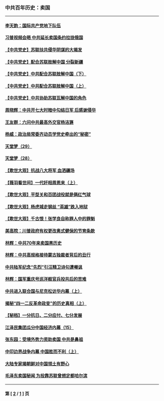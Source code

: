 ### 中共百年历史：卖国
---
#### [李天韵：国际共产党地下队伍](../../pages/nf1176117/n13611808.md?03050430) 
#### [习普视频会晤 中共延长卖国条约拉拢俄国](../../pages/nf1176117/n13060971.md?03050430) 
#### [【中共党史】苏联扶共侵华阴谋的大揭发](../../pages/nf1176117/n13056050.md?03050430) 
#### [【中共党史】配合苏联肢解中国 分裂新疆](../../pages/nf1176117/n13040700.md?03050430) 
#### [【中共党史】中共配合苏联肢解中国（下）](../../pages/nf1176117/n13035660.md?03050430) 
#### [【中共党史】中共配合苏联肢解中国（上）](../../pages/nf1176117/n13030262.md?03050430) 
#### [【中共党史】中共协助苏联瓦解中国的角色](../../pages/nf1176117/n13018109.md?03050430) 
#### [周晓辉：中共开七大时暗中勾结日军 后感谢侵华](../../pages/nf1176117/n12921960.md?03050430) 
#### [王友群：六问中共最高外交官杨洁篪](../../pages/nf1176117/n12836495.md?03050430) 
#### [杨威：政治局常委齐动员学党史牵出的“秘密”](../../pages/nf1176117/n12764642.md?03050430) 
#### [天堂梦（29）](../../pages/nf1176117/n12408465.md?03050430) 
#### [天堂梦（28）](../../pages/nf1176117/n12408309.md?03050430) 
#### [【欺世大观】抗战八大将军 血洒疆场](../../pages/nf1176117/n12357044.md?03050430) 
#### [【薇羽看世间】一代奸相周恩来（上）](../../pages/nf1176117/n12401109.md?03050430) 
#### [【欺世大观】平型关和百团战役就是俩红气球](../../pages/nf1176117/n12359157.md?03050430) 
#### [【欺世大观】杨虎城走钢丝 “英雄”跌入地狱](../../pages/nf1176117/n12358840.md?03050430) 
#### [【欺世大观】千古恨！张学良自称罪人中的罪魁](../../pages/nf1176117/n12358629.md?03050430) 
#### [美高院：川普政府有权更改奥式健保的节育条款](../../pages/nf1176117/n12242171.md?03050430) 
#### [林辉：中共70年来卖国黑历史](../../pages/nf1176117/n11552181.md?03050430) 
#### [林辉：中共高规格接待蒙古独裁者背后的丑行](../../pages/nf1176117/n11225005.md?03050430) 
#### [中共陆军纪念“先烈”引汪精卫诗句遭嘲讽](../../pages/nf1176117/n11153345.md?03050430) 
#### [林辉：国军重庆号巡洋舰官兵投共后的苦难](../../pages/nf1176117/n10997801.md?03050430) 
#### [中共进入联合国与尼克松访华内幕（上）](../../pages/nf1176117/n10138788.md?03050430) 
#### [揭秘“四一二反革命政变”的历史真相（上）](../../pages/nf1176117/n9996650.md?03050430) 
#### [【秘档】一分抗日、二分应付、七分发展](../../pages/nf1176117/n9331484.md?03050430) 
#### [江泽民集团瓜分中国经济内幕（15）](../../pages/nf1176117/n9268584.md?03050430) 
#### [张东园：受境外势力资助卖国 中共是鼻祖](../../pages/nf1176117/n9272480.md?03050430) 
#### [中印边界战争内幕 中国胜而不利（上）](../../pages/nf1176117/n9252458.md?03050430) 
#### [大陆专家揭朝鲜对中国领土有野心](../../pages/nf1176117/n9074056.md?03050430) 
#### [毛泽东卖国秘闻 为投靠苏联曾想定都哈尔滨](../../pages/nf1176117/n9058631.md?03050430) 

---
#### 第 [ [2](./2.md?03050430) / [1](./1.md?03050430) ] 页
